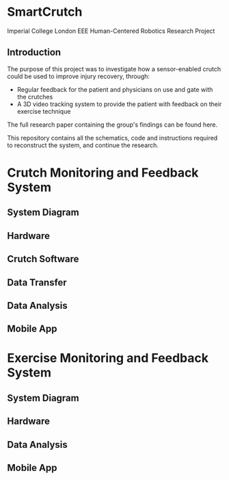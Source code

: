 # SmartCrutch
Imperial College London EEE Human-Centered Robotics Research Project

## Introduction
The purpose of this project was to investigate how a sensor-enabled crutch could be used to improve injury recovery, through:
- Regular feedback for the patient and physicians on use and gate with the crutches
- A 3D video tracking system to provide the patient with feedback on their exercise technique

The full research paper containing the group's findings can be found here.

This repository contains all the schematics, code and instructions required to reconstruct the system, and continue the research.

# Crutch Monitoring and Feedback System
## System Diagram
## Hardware
## Crutch Software
## Data Transfer
## Data Analysis
## Mobile App

# Exercise Monitoring and Feedback System
## System Diagram
## Hardware
## Data Analysis
## Mobile App
